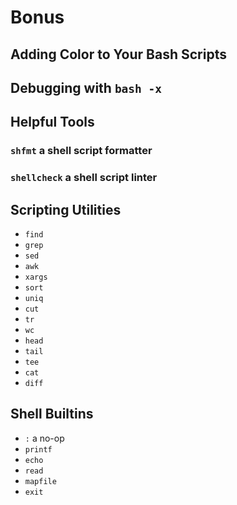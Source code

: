 # Bonus

## Adding Color to Your Bash Scripts

## Debugging with `bash -x`

## Helpful Tools

### `shfmt` a shell script formatter

### `shellcheck` a shell script linter

## Scripting Utilities

- `find`
- `grep`
- `sed`
- `awk`
- `xargs`
- `sort`
- `uniq`
- `cut`
- `tr`
- `wc`
- `head`
- `tail`
- `tee`
- `cat`
- `diff`

## Shell Builtins

- `:` a no-op
- `printf`
- `echo`
- `read`
- `mapfile`
- `exit`
